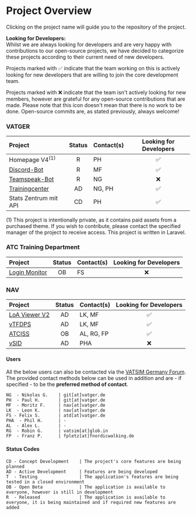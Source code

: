 <!-- START LINKS (these can be referenced in the document) -->

[VSID]: https://github.com/vatger/vsid
[VTFDPS]: https://github.com/vtfdps
[TC]: https://github.com/vatger/trainingcenter
[ATCISS]: https://github.com/vatger/atciss
[LoA-Viewer]: https://github.com/vatger/loa-viewer
[LoginMonitor]: https://github.com/vatger/login-monitor
[DiscordBot]: https://github.com/vatger/discord-bot
[TsBot]: https://github.com/vatger/teamspeak-station-bot

<!-- END LINKS -->

# Project Overview

Clicking on the project name will guide you to the repository of the project.

**Looking for Developers:** <br/>
Whilst we are always looking for developers and are very happy with contributions to our open-source projects, we have
decided to categorize these projects according to their current need of new developers.

Projects marked with ✅ indicate
that the team working on this is actively looking for new developers that are willing to join the core development team.

Projects marked with ❌ indicate that the team isn't actively looking for new members, however are grateful for any open-source
contributions that are made. Please note that this icon doesn't mean that there is no work to be done. Open-source commits are, as stated previously, always welcome!

### VATGER

| Project                    | Status | Contact(s) | Looking for Developers |
| :------------------------- | :----: | :--------- | :--------------------: |
| Homepage V4<sup>(1) </sup> |   R    | PH         |           ✅           |
| [Discord-Bot][DiscordBot]  |   R    | MF         |           ✅           |
| [Teamspeak-Bot][TsBot]     |   R    | NG         |           ❌           |
| [Trainingcenter][TC]       |   AD   | NG, PH     |           ✅           |
| Stats Zentrum mit API      |   CD   | PH         |           ✅           |

(1) This project is intentionally private, as it contains paid assets from a purchased theme.
If you wish to contribute, please contact the specified manager of the project to receive access.
This project is written in Laravel.

### ATC Training Department

| Project                       | Status | Contact(s) | Looking for Developers |
| :---------------------------- | :----: | :--------- | :--------------------: |
| [Login Monitor][LoginMonitor] |   OB   | FS         |           ❌           |

### NAV

| Project                     | Status | Contact(s) | Looking for Developers |
| :-------------------------- | :----: | :--------- | :--------------------: |
| [LoA Viewer V2][LoA-Viewer] |   AD   | LK, MF     |           ✅           |
| [vTFDPS][VTFDPS]            |   AD   | LK, MF     |           ✅           |
| [ATCISS][ATCISS]            |   OB   | AL, RG, FP |           ✅           |
| [vSID][VSID]                |   AD   | PHA        |           ❌           |

<!-- ### Event

| Project      | Status | Contact(s) | Looking for Developers |
| :----------- | :----: | :--------- | :--------------------: | -->

#### Users

All the below users can also be contacted via the [VATSIM Germany Forum](https://board.vatsim-germany.org).
The provided contact methods below can be used in addition and are - if specified - to be the **preferred method of contact**.

```
NG  - Nikolas G.    | git[at]vatger.de
PH  - Paul H.       | git[at]vatger.de
MF  - Moritz F.     | nav[at]vatger.de
LK  - Leon K.       | nav[at]vatger.de
FS - Felix S.       | atd[at]vatger.de
PHA  - Phil H.      | -
AL  - Alex L.       | -
RG  - Robin G.      | vatsim[at]glob.in
FP  - Franz P.      | fpletz[at]fnordicwalking.de
```

#### Status Codes

```
CD - Concept Development    | The project's core features are being planned
AD - Active Development     | Features are being developed
T  - Testing                | The application's features are being tested in a closed environment
OB - Open Beta              | The application is available to everyone, however is still in development
R  - Released               | The application is available to everyone, it is being maintained and if required new features are added
```
